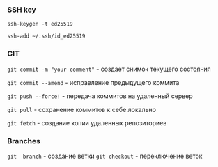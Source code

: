 ### SSH key
```ssh-keygen -t ed25519```

```ssh-add ~/.ssh/id_ed25519```

### GIT
```git commit -m "your comment"``` - создает снимок текущего состояния

```git commit --amend``` - исправление предыдущего коммита

```git push --force!``` - передача коммитов на удаленный сервер

```git pull``` - сохранение коммитов к себе локально

```git fetch``` - создание копии удаленных репозиториев

### Branches

```git  branch``` - создание ветки
```git checkout``` - переключение веток

